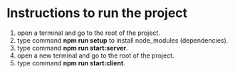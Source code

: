 # Instructions to run the project

1. open a terminal and go to the root of the project.
2. type command **npm run setup** to install node_modules (dependencies).
3. type command **npm run start:server**.
4. open a new terminal and go to the root of the project.
5. type command **npm run start:client**.
